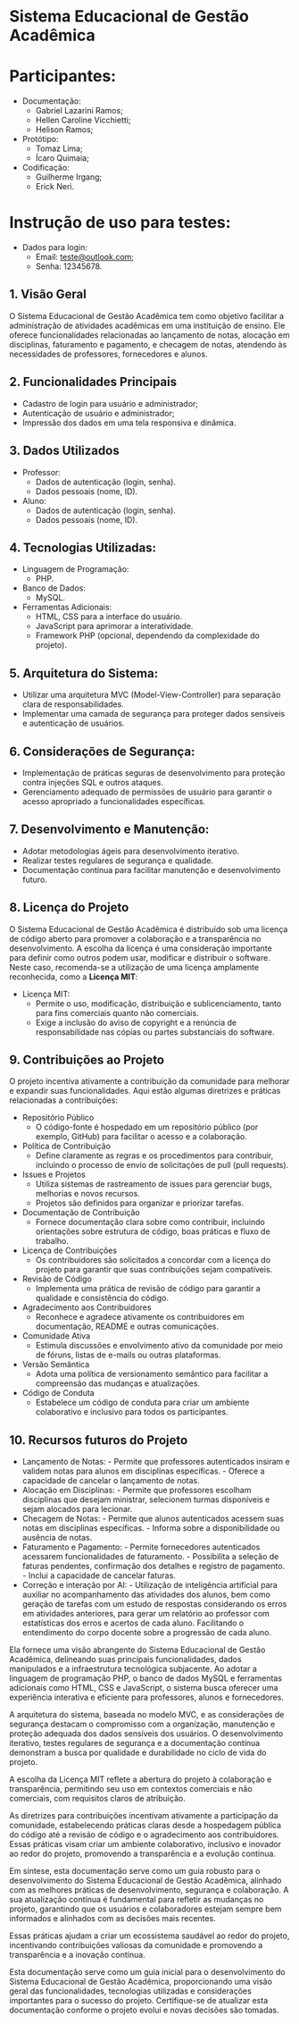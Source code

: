 # Sistema Educacional de Gestão Acadêmica

# Participantes:
* Documentação:
  - Gabriel Lazarini Ramos;
  - Hellen Caroline Vicchietti;
  - Helison Ramos;
* Protótipo:
  - Tomaz Lima;
  - Ícaro Quimaia;
* Codificação:
  - Guilherme Irgang;
  - Erick Neri.

# Instrução de uso para testes:
 * Dados para login:
   - Email: teste@outlook.com;
   -  Senha: 12345678.





## 1. Visão Geral
O Sistema Educacional de Gestão Acadêmica tem como objetivo facilitar a administração de atividades acadêmicas em uma instituição de ensino. Ele oferece funcionalidades relacionadas ao lançamento de notas, alocação em disciplinas, faturamento e pagamento, e checagem de notas, atendendo às necessidades de professores, fornecedores e alunos.
## 2. Funcionalidades Principais
  * Cadastro de login para usuário e administrador;
  * Autenticação de usuário e administrador;
  * Impressão dos dados em uma tela responsiva e dinâmica.


 ## 3. Dados Utilizados 
 * Professor:
   - Dados de autenticação (login, senha).
   - Dados pessoais (nome, ID).
 * Aluno:
   - Dados de autenticação (login, senha).
   - Dados pessoais (nome, ID).

## 4. Tecnologias Utilizadas:
  * Linguagem de Programação:
    - PHP.
  * Banco de Dados:
    - MySQL.
  * Ferramentas Adicionais:
    - HTML, CSS para a interface do usuário.
    - JavaScript para aprimorar a interatividade.
    - Framework PHP (opcional, dependendo da complexidade do projeto).
## 5. Arquitetura do Sistema:
   * Utilizar uma arquitetura MVC (Model-View-Controller) para separação clara de responsabilidades.
   * Implementar uma camada de segurança para proteger dados sensíveis e autenticação de usuários.
## 6. Considerações de Segurança:
   * Implementação de práticas seguras de desenvolvimento para proteção contra injeções SQL e outros ataques.
   * Gerenciamento adequado de permissões de usuário para garantir o acesso apropriado a funcionalidades específicas.
## 7. Desenvolvimento e Manutenção:
   * Adotar metodologias ágeis para desenvolvimento iterativo.
   * Realizar testes regulares de segurança e qualidade.
   * Documentação contínua para facilitar manutenção e desenvolvimento futuro.
## 8. Licença do Projeto
O Sistema Educacional de Gestão Acadêmica é distribuído sob uma licença de código aberto para promover a colaboração e a transparência no desenvolvimento. A escolha da licença é uma consideração importante para definir como outros podem usar, modificar e distribuir o software. Neste caso, recomenda-se a utilização de uma licença amplamente reconhecida, como a **Licença MIT**: 
   * Licença MIT:
     - Permite o uso, modificação, distribuição e sublicenciamento, tanto para fins comerciais quanto não comerciais.
     - Exige a inclusão do aviso de copyright e a renúncia de responsabilidade nas cópias ou partes substanciais do software.
## 9. Contribuições ao Projeto
O projeto incentiva ativamente a contribuição da comunidade para melhorar e expandir suas funcionalidades. Aqui estão algumas diretrizes e práticas relacionadas a contribuições:
   * Repositório Público
     - O código-fonte é hospedado em um repositório público (por exemplo, GitHub) para facilitar o acesso e a colaboração.
   * Política de Contribuição
      - Define claramente as regras e os procedimentos para contribuir, incluindo o processo de envio de solicitações de pull (pull requests).
   * Issues e Projetos
      - Utiliza sistemas de rastreamento de issues para gerenciar bugs, melhorias e novos recursos.
      - Projetos são definidos para organizar e priorizar tarefas.
   * Documentação de Contribuição
      - Fornece documentação clara sobre como contribuir, incluindo orientações sobre estrutura de código, boas práticas e fluxo de trabalho.
   * Licença de Contribuições
      - Os contribuidores são solicitados a concordar com a licença do projeto para garantir que suas contribuições sejam compatíveis.
   * Revisão de Código
      - Implementa uma prática de revisão de código para garantir a qualidade e consistência do código.
   * Agradecimento aos Contribuidores
      - Reconhece e agradece ativamente os contribuidores em documentação, README e outras comunicações.
   * Comunidade Ativa
      - Estimula discussões e envolvimento ativo da comunidade por meio de fóruns, listas de e-mails ou outras plataformas.
   * Versão Semântica
      - Adota uma política de versionamento semântico para facilitar a compreensão das mudanças e atualizações.
   * Código de Conduta
      - Estabelece um código de conduta para criar um ambiente colaborativo e inclusivo para todos os participantes.

## 10. Recursos futuros do Projeto
  * Lançamento de Notas:
        - Permite que professores autenticados insiram e validem notas para alunos em disciplinas específicas.
        - Oferece a capacidade de cancelar o lançamento de notas.
  * Alocação em Disciplinas:
        - Permite que professores escolham disciplinas que desejam ministrar, selecionem turmas disponíveis e sejam alocados para lecionar.
  * Checagem de Notas:
        - Permite que alunos autenticados acessem suas notas em disciplinas específicas.
        - Informa sobre a disponibilidade ou ausência de notas.
  * Faturamento e Pagamento:
        - Permite fornecedores autenticados acessarem funcionalidades de faturamento.
        - Possibilita a seleção de faturas pendentes, confirmação dos detalhes e registro de pagamento.
        - Inclui a capacidade de cancelar faturas.
  * Correção e interação por AI:
        - Utilização de inteligência artificial para auxiliar no acompanhamento das atividades
        dos alunos, bem como geração de tarefas com um estudo de respostas considerando os erros
        em atividades anteriores, para gerar um relatório ao professor com estatísticas dos erros
        e acertos de cada aluno. Facilitando o entendimento do corpo docente sobre a progressão de
        cada aluno.


 
Ela fornece uma visão abrangente do Sistema Educacional de Gestão Acadêmica, delineando suas principais funcionalidades, dados manipulados e a infraestrutura tecnológica subjacente. Ao adotar a linguagem de programação PHP, o banco de dados MySQL e ferramentas adicionais como HTML, CSS e JavaScript, o sistema busca oferecer uma experiência interativa e eficiente para professores, alunos e fornecedores.

A arquitetura do sistema, baseada no modelo MVC, e as considerações de segurança destacam o compromisso com a organização, manutenção e proteção adequada dos dados sensíveis dos usuários. O desenvolvimento iterativo, testes regulares de segurança e a documentação contínua demonstram a busca por qualidade e durabilidade no ciclo de vida do projeto.

A escolha da Licença MIT reflete a abertura do projeto à colaboração e transparência, permitindo seu uso em contextos comerciais e não comerciais, com requisitos claros de atribuição.

As diretrizes para contribuições incentivam ativamente a participação da comunidade, estabelecendo práticas claras desde a hospedagem pública do código até a revisão de código e o agradecimento aos contribuidores. Essas práticas visam criar um ambiente colaborativo, inclusivo e inovador ao redor do projeto, promovendo a transparência e a evolução contínua.

Em síntese, esta documentação serve como um guia robusto para o desenvolvimento do Sistema Educacional de Gestão Acadêmica, alinhado com as melhores práticas de desenvolvimento, segurança e colaboração. A sua atualização contínua é fundamental para refletir as mudanças no projeto, garantindo que os usuários e colaboradores estejam sempre bem informados e alinhados com as decisões mais recentes.

Essas práticas ajudam a criar um ecossistema saudável ao redor do projeto, incentivando contribuições valiosas da comunidade e promovendo a transparência e a inovação contínua.

Esta documentação serve como um guia inicial para o desenvolvimento do Sistema Educacional de Gestão Acadêmica, proporcionando uma visão geral das funcionalidades, tecnologias utilizadas e considerações importantes para o sucesso do projeto. Certifique-se de atualizar esta documentação conforme o projeto evolui e novas decisões são tomadas.
